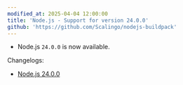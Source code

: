 ```yaml
---
modified_at: 2025-04-04 12:00:00
title: 'Node.js - Support for version 24.0.0'
github: 'https://github.com/Scalingo/nodejs-buildpack'
---
```


- Node.js `24.0.0` is now available.

Changelogs:
- [Node.js 24.0.0](https://github.com/nodejs/node/blob/main/doc/changelogs/CHANGELOG_V24.md#24.0.0)
